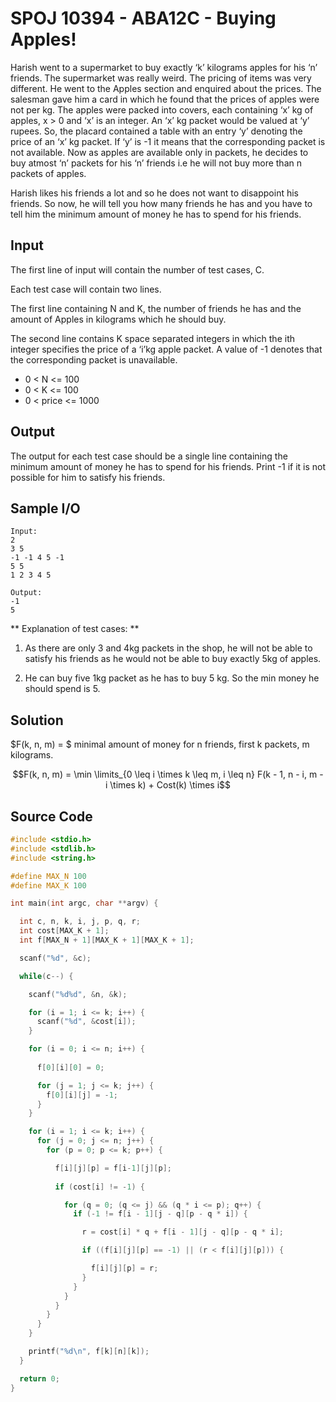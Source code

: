 # SPOJ 10394 - ABA12C - Buying Apples!

Harish went to a supermarket to buy exactly ‘k’ kilograms apples for his ‘n’ friends. The supermarket was really weird. The pricing of items was very different. He went to the Apples section and enquired about the prices. The salesman gave him a card in which he found that the prices of apples were not per kg. The apples were packed into covers, each containing ‘x’ kg of apples, x > 0 and ‘x’ is an integer. An ‘x’ kg packet would be valued at ‘y’ rupees. So, the placard contained a table with an entry ‘y’ denoting the price of an ‘x’ kg packet. If ‘y’ is -1 it means that the corresponding packet is not available. Now as apples are available only in packets, he decides to buy atmost ‘n’ packets for his ‘n’ friends i.e he will not buy more than n packets of apples.

Harish likes his friends a lot and so he does not want to disappoint his friends. So now, he will tell you how many friends he has and you have to tell him the minimum amount of money he has to spend for his friends.

## Input

The first line of input will contain the number of test cases, C.

Each test case will contain two lines.

The first line containing N and K, the number of friends he has and the amount of Apples in kilograms which he should buy.

The second line contains K space separated integers in which the ith integer specifies the price of a ‘i’kg apple packet. A value of -1 denotes that the corresponding packet is unavailable.

* 0 < N <= 100
* 0 < K <= 100
* 0 < price <= 1000

## Output

The output for each test case should be a single line containing the minimum amount of money he has to spend for his friends. Print -1 if it is not possible for him to satisfy his friends.

## Sample I/O

```plaintext
Input:
2
3 5
-1 -1 4 5 -1
5 5
1 2 3 4 5

Output:
-1
5
```

** Explanation of test cases: **

1. As there are only 3 and 4kg packets in the shop, he will not be able to satisfy his friends as he would not be able to buy exactly 5kg of apples.

2. He can buy five 1kg packet as he has to buy 5 kg. So the min money he should spend is 5.

## Solution

$F(k, n, m) = $ minimal amount of money for n friends, first k packets, m kilograms.

$$F(k, n, m) = \min \limits_{0 \leq i \times k \leq m, i \leq n} F(k - 1, n - i,  m - i \times k) + Cost(k) \times i$$

## Source Code

```c
#include <stdio.h>
#include <stdlib.h>
#include <string.h>

#define MAX_N 100
#define MAX_K 100

int main(int argc, char **argv) {

  int c, n, k, i, j, p, q, r;
  int cost[MAX_K + 1];
  int f[MAX_N + 1][MAX_K + 1][MAX_K + 1];

  scanf("%d", &c);

  while(c--) {

    scanf("%d%d", &n, &k);

    for (i = 1; i <= k; i++) {
      scanf("%d", &cost[i]);
    }

    for (i = 0; i <= n; i++) {
      
      f[0][i][0] = 0;

      for (j = 1; j <= k; j++) {
        f[0][i][j] = -1;
      }
    }

    for (i = 1; i <= k; i++) {
      for (j = 0; j <= n; j++) {
        for (p = 0; p <= k; p++) {

          f[i][j][p] = f[i-1][j][p];
                 
          if (cost[i] != -1) {

            for (q = 0; (q <= j) && (q * i <= p); q++) {
              if (-1 != f[i - 1][j - q][p - q * i]) {

                r = cost[i] * q + f[i - 1][j - q][p - q * i];

                if ((f[i][j][p] == -1) || (r < f[i][j][p])) {

                  f[i][j][p] = r;
                }
              }
            }
          }
        }
      }
    }

    printf("%d\n", f[k][n][k]);
  }

  return 0;
}
```
